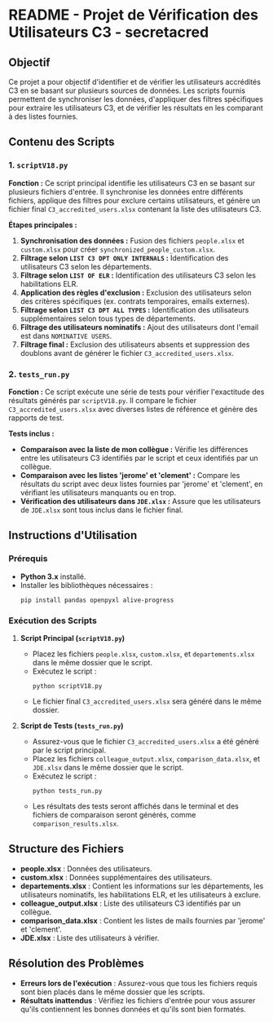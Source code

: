 # README - Projet de Vérification des Utilisateurs C3 - secretacred

## Objectif
Ce projet a pour objectif d'identifier et de vérifier les utilisateurs accrédités C3 en se basant sur plusieurs sources de données. Les scripts fournis permettent de synchroniser les données, d'appliquer des filtres spécifiques pour extraire les utilisateurs C3, et de vérifier les résultats en les comparant à des listes fournies.

## Contenu des Scripts

### 1. `scriptV18.py`
**Fonction :** Ce script principal identifie les utilisateurs C3 en se basant sur plusieurs fichiers d'entrée. Il synchronise les données entre différents fichiers, applique des filtres pour exclure certains utilisateurs, et génère un fichier final `C3_accredited_users.xlsx` contenant la liste des utilisateurs C3.

**Étapes principales :**
1. **Synchronisation des données :** Fusion des fichiers `people.xlsx` et `custom.xlsx` pour créer `synchronized_people_custom.xlsx`.
2. **Filtrage selon `LIST C3 DPT ONLY INTERNALS` :** Identification des utilisateurs C3 selon les départements.
3. **Filtrage selon `LIST OF ELR` :** Identification des utilisateurs C3 selon les habilitations ELR.
4. **Application des règles d'exclusion :** Exclusion des utilisateurs selon des critères spécifiques (ex. contrats temporaires, emails externes).
5. **Filtrage selon `LIST C3 DPT ALL TYPES` :** Identification des utilisateurs supplémentaires selon tous types de départements.
6. **Filtrage des utilisateurs nominatifs :** Ajout des utilisateurs dont l'email est dans `NOMINATIVE USERS`.
7. **Filtrage final :** Exclusion des utilisateurs absents et suppression des doublons avant de générer le fichier `C3_accredited_users.xlsx`.

### 2. `tests_run.py`
**Fonction :** Ce script exécute une série de tests pour vérifier l'exactitude des résultats générés par `scriptV18.py`. Il compare le fichier `C3_accredited_users.xlsx` avec diverses listes de référence et génère des rapports de test.

**Tests inclus :**
- **Comparaison avec la liste de mon collègue :** Vérifie les différences entre les utilisateurs C3 identifiés par le script et ceux identifiés par un collègue.
- **Comparaison avec les listes 'jerome' et 'clement' :** Compare les résultats du script avec deux listes fournies par 'jerome' et 'clement', en vérifiant les utilisateurs manquants ou en trop.
- **Vérification des utilisateurs dans `JDE.xlsx` :** Assure que les utilisateurs de `JDE.xlsx` sont tous inclus dans le fichier final.

## Instructions d'Utilisation

### Prérequis
- **Python 3.x** installé.
- Installer les bibliothèques nécessaires :
  ```
  pip install pandas openpyxl alive-progress
  ```

### Exécution des Scripts

1. **Script Principal (`scriptV18.py`)**
   - Placez les fichiers `people.xlsx`, `custom.xlsx`, et `departements.xlsx` dans le même dossier que le script.
   - Exécutez le script :
     ```
     python scriptV18.py
     ```
   - Le fichier final `C3_accredited_users.xlsx` sera généré dans le même dossier.

2. **Script de Tests (`tests_run.py`)**
   - Assurez-vous que le fichier `C3_accredited_users.xlsx` a été généré par le script principal.
   - Placez les fichiers `colleague_output.xlsx`, `comparison_data.xlsx`, et `JDE.xlsx` dans le même dossier que le script.
   - Exécutez le script :
     ```
     python tests_run.py
     ```
   - Les résultats des tests seront affichés dans le terminal et des fichiers de comparaison seront générés, comme `comparison_results.xlsx`.

## Structure des Fichiers

- **people.xlsx** : Données des utilisateurs.
- **custom.xlsx** : Données supplémentaires des utilisateurs.
- **departements.xlsx** : Contient les informations sur les départements, les utilisateurs nominatifs, les habilitations ELR, et les utilisateurs à exclure.
- **colleague_output.xlsx** : Liste des utilisateurs C3 identifiés par un collègue.
- **comparison_data.xlsx** : Contient les listes de mails fournies par 'jerome' et 'clement'.
- **JDE.xlsx** : Liste des utilisateurs à vérifier.

## Résolution des Problèmes

- **Erreurs lors de l'exécution** : Assurez-vous que tous les fichiers requis sont bien placés dans le même dossier que les scripts.
- **Résultats inattendus** : Vérifiez les fichiers d'entrée pour vous assurer qu'ils contiennent les bonnes données et qu'ils sont bien formatés.
